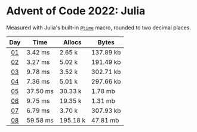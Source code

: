 # Advent of Code 2022: Julia

Measured with Julia's built-in [`@time`](https://docs.julialang.org/en/v1/base/base/#Base.@time) macro, rounded to two decimal places.

|       Day       | Time     | Allocs   | Bytes     |
| :-------------: | -------- | -------- | --------- |
| [01](src/01.jl) | 3.42 ms  | 2.65 k   | 137.89 kb |
| [02](src/02.jl) | 3.27 ms  | 5.02 k   | 191.49 kb |
| [03](src/03.jl) | 9.78 ms  | 3.52 k   | 302.71 kb |
| [04](src/04.jl) | 7.36 ms  | 5.01 k   | 297.66 kb |
| [05](src/05.jl) | 37.50 ms | 30.33 k  | 1.78 mb   |
| [06](src/06.jl) | 9.75 ms  | 19.35 k  | 1.31 mb   |
| [07](src/07.jl) | 6.79 ms  | 3.70 k   | 307.93 kb |
| [08](src/08.jl) | 59.58 ms | 195.18 k | 47.81 mb  |
